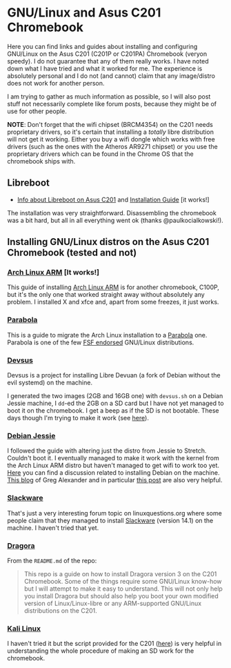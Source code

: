 # GNU/Linux and Asus C201 Chromebook
Here you can find links and guides about installing and configuring GNU/Linux on the Asus C201 (C201P or C201PA) Chromebook (veryon speedy). I do not guarantee that any of them really works. I have noted down what I have tried and what it worked for me. The experience is absolutely personal and I do not (and cannot) claim that any image/distro does not work for another person.

I am trying to gather as much information as possible, so I will also post stuff not necessarily complete like forum posts, because they might be of use for other people.

**NOTE**: Don't forget that the wifi chipset (BRCM4354) on the C201 needs proprietary drivers, so it's certain that installing a _totally_ libre distribution will not get it working. Either you buy a wifi dongle which works with free drivers (such as the ones with the Atheros AR9271 chipset) or you use the proprietary drivers which can be found in the Chrome OS that the chromebook ships with.

## Libreboot
* [Info about Libreboot on Asus C201](https://libreboot.org/docs/hardware/c201.html) and [Installation Guide](https://libreboot.org/docs/install/c201.html) [it works!]

The installation was very straightforward. Disassembling the chromebook was a bit hard, but all in all everything went ok (thanks @paulkocialkowski!).

## Installing GNU/Linux distros on the Asus C201 Chromebook (tested and not)

### [Arch Linux ARM](https://archlinuxarm.org/platforms/armv7/rockchip/asus-chromebook-flip-c100p) [It works!]
This guide of installing [Arch Linux ARM](https://archlinuxarm.org/) is for another chromebook, C100P, but it's the only one that worked straight away without absolutely any problem. I installed X and xfce and, apart from some freezes, it just works.

### [Parabola](https://wiki.parabola.nu/index.php?title=Migration_from_the_GNU/Linux_distribution_of_Arch_ARM&redirect=no)
This is a guide to migrate the Arch Linux installation to a [Parabola](https://www.parabola.nu/) one. Parabola is one of the few [FSF endorsed](https://www.gnu.org/distros/free-distros.en.html) GNU/Linux distributions.

### [Devsus](https://github.com/dimkr/devsus)
Devsus is a project for installing Libre Devuan (a fork of Debian without the evil systemd) on the machine.

I generated the two images (2GB and 16GB one) with `devsus.sh` on a Debian Jessie machine, I `dd`-ed the 2GB on a SD card but I have not yet managed to boot it on the chromebook. I get a beep as if the SD is not bootable. These days though I'm trying to make it work (see [here](https://github.com/dimkr/devsus/issues/3)).

### [Debian Jessie](https://wiki.debian.org/InstallingDebianOn/Asus/C201)
I followed the guide with altering just the distro from Jessie to Stretch. Couldn't boot it. I eventually managed to make it work with the kernel from the Arch Linux ARM distro but haven't managed to get wifi to work too yet. [Here](http://forums.debian.net/viewtopic.php?f=30&t=124429) you can find a discussion related to installing Debian on the machine. [This blog](http://galexander.org/chromebook) of Greg Alexander and in particular [this post](http://galexander.org/chromebook/#17-04-23) are also very helpful.

### [Slackware](http://www.linuxquestions.org/questions/slackware-arm-108/installing-slackware-on-arm-chromebook-4175589620/)
That's just a very interesting forum topic on linuxquestions.org where some people claim that they managed to install [Slackware](http://www.slackware.com/) (version 14.1) on the machine. I haven't tried that yet.

### [Dragora](https://github.com/NuclearKev/dragora-c201)
From the `README.md` of the repo:
> This repo is a guide on how to install Dragora version 3 on the C201 Chromebook. Some of the things require some GNU/Linux know-how but I will attempt to make it easy to understand. This will not only help you install Dragora but should also help you boot your own modified version of Linux/Linux-libre or any ARM-supported GNU/Linux distributions on the C201.


### [Kali Linux](https://github.com/offensive-security/kali-arm-build-scripts)
I haven't tried it but the script provided for the C201 ([here](https://github.com/offensive-security/kali-arm-build-scripts/blob/master/chromebook-arm-veyron.sh)) is very helpful in understanding the whole procedure of making an SD work for the chromebook.
